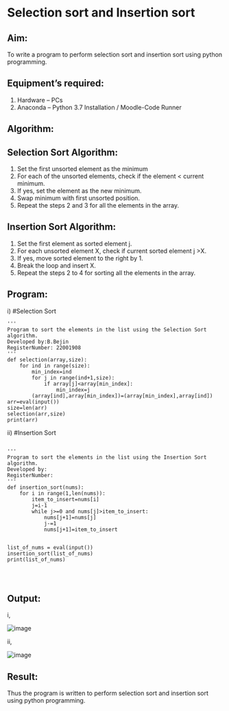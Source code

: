 # Selection sort and Insertion sort
## Aim:
To write a program to perform selection sort and insertion sort using python programming.
## Equipment’s required:
1.	Hardware – PCs
2.	Anaconda – Python 3.7 Installation / Moodle-Code Runner
## Algorithm:
## Selection Sort Algorithm:
1.	Set the first unsorted element as the minimum
2.	For each of the unsorted elements, check if the element < current minimum.
3.	If yes, set the element as the new minimum.
4.	Swap minimum with first unsorted position.
5.	Repeat the steps 2 and 3 for all the elements in the array.
## Insertion Sort Algorithm:
1.	Set the first element as sorted element j.
2.	For each unsorted element X, check if current sorted element j >X.
3.	If yes, move sorted element to the right by 1.
4.	Break the loop and insert X.
5.	Repeat the steps 2 to 4 for sorting all the elements in the array.
## Program:
i)	#Selection Sort
```
''' 
Program to sort the elements in the list using the Selection Sort algorithm.
Developed by:B.Bejin
RegisterNumber: 22001908
'''
def selection(array,size):
    for ind in range(size):
        min_index=ind
        for j in range(ind+1,size):
            if array[j]<array[min_index]:
                min_index=j
        (array[ind],array[min_index])=(array[min_index],array[ind])
arr=eval(input())
size=len(arr)
selection(arr,size)
print(arr)

```
ii)	#Insertion Sort
```

''' 
Program to sort the elements in the list using the Insertion Sort algorithm.
Developed by: 
RegisterNumber: 
'''
def insertion_sort(nums):
    for i in range(1,len(nums)):
        item_to_insert=nums[i]
        j=i-1
        while j>=0 and nums[j]>item_to_insert:
            nums[j+1]=nums[j]
            j-=1
            nums[j+1]=item_to_insert
    
    
list_of_nums = eval(input())
insertion_sort(list_of_nums)
print(list_of_nums)




```

## Output:
i,

![image](https://user-images.githubusercontent.com/118367518/214834181-e172ed29-9048-4b00-802b-b92bf15741f3.png)

ii,

![image](https://user-images.githubusercontent.com/118367518/214837160-b18dc7ce-f08b-424a-b391-70581a7c1ec0.png)



## Result:
Thus the program is written to perform selection sort and insertion sort using python programming.

